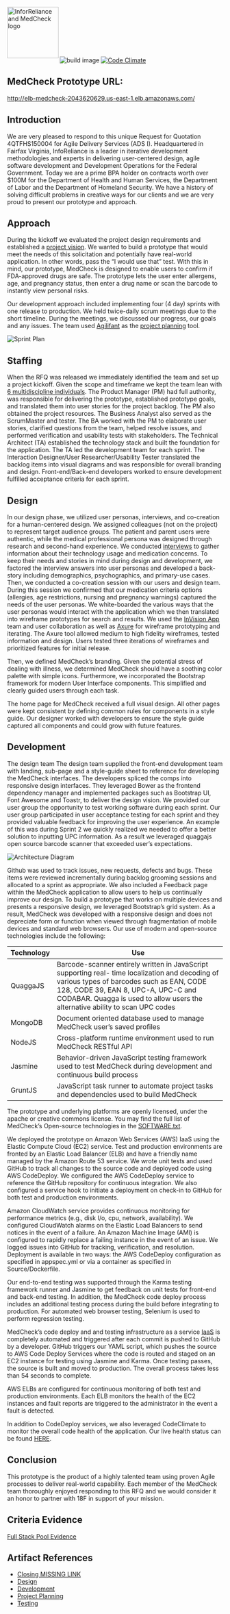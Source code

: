 <img src="https://github.com/inforeliance/MedCheck/blob/master/Artifacts/Project/IR%20MedCheck.png"
 alt="InforReliance and MedCheck logo" height="120px" title="InfoReliance MedCheck" align="left" /><BR><BR><BR><BR><BR><BR>

 ![build image](https://travis-ci.org/inforeliance/MedCheck.svg "Build status") [![Code Climate](https://codeclimate.com/github/inforeliance/MedCheck/badges/gpa.svg)](https://codeclimate.com/github/inforeliance/MedCheck)

## MedCheck Prototype URL:
http://elb-medcheck-2043620629.us-east-1.elb.amazonaws.com/

## Introduction
We are very pleased to respond to this unique Request for Quotation 4QTFHS150004 for Agile Delivery Services (ADS I). Headquartered in Fairfax Virginia, InfoReliance is a leader in iterative development methodologies and experts in delivering user-centered design, agile software development and Development Operations for the Federal Government.  Today we are a prime BPA holder on contracts worth over $100M for the Department of Health and Human Services, the Department of Labor and the Department of Homeland Security. We have a history of solving difficult problems in creative ways for our clients and we are very proud to present our prototype and approach.   

## Approach
During the kickoff we evaluated the project design requirements and established a [project vision](https://github.com/inforeliance/MedCheck/blob/master/Artifacts/Project%20Planning/Files/Project%20Vision.md). We wanted to build a prototype that would meet the needs of this solicitation and potentially have real-world application. In other words, pass the “I would use that” test. With this in mind, our prototype, MedCheck is designed to enable users to confirm if FDA-approved drugs are safe. The prototype lets the user enter allergens, age, and pregnancy status, then enter a drug name or scan the barcode to instantly view personal risks. 

Our development approach included implementing four (4 day) sprints with one release to production.  We held twice-daily scrum meetings due to the short timeline. During the meetings, we discussed our progress, our goals and any issues.  The team used [Agilifant](https://github.com/inforeliance/MedCheck/blob/master/Artifacts/Project%20Planning/Files/Agilefant%20Screenshots.pdf) as the [project planning](https://github.com/inforeliance/MedCheck/blob/master/Artifacts/Project%20Planning/Files/Project%20Planning.pdf) tool. 

![Sprint Plan](https://github.com/inforeliance/MedCheck/blob/master/Artifacts/Project%20Planning/Files/Sprint%20Schedule.png)


## Staffing
When the RFQ was released we immediately identified the team and set up a project kickoff.  Given the scope and timeframe we kept the team lean with [6 multidiscipline individuals](https://github.com/inforeliance/MedCheck/blob/master/Artifacts/Project%20Planning/Files/6%20Multidiscipline%20Individuals.pdf). The Product Manager (PM) had full authority, was responsible for delivering the prototype, established prototype goals, and translated them into user stories for the project backlog. The PM also obtained the project resources. The Business Analyst also served as the ScrumMaster and tester.  The BA worked with the PM to elaborate user stories, clarified questions from the team, helped resolve issues, and performed verification and usability tests with stakeholders. The Technical Architect (TA) established the technology stack and built the foundation for the application. The TA led the development team for each sprint. The Interaction Designer/User Researcher/Usability Tester translated the backlog items into visual diagrams and was responsible for overall branding and design. Front-end/Back-end developers worked to ensure development fulfilled acceptance criteria for each sprint.

## Design
In our design phase, we utilized user personas, interviews, and co-creation for a human-centered design. We assigned colleagues (not on the project) to represent target audience groups. The patient and parent users were authentic, while the medical professional persona was designed through research and second-hand experience. We conducted [interviews](https://github.com/inforeliance/MedCheck/blob/master/Artifacts/Design/Design.md#interviews) to gather information about their technology usage and medication concerns. To keep their needs and stories in mind during design and development, we factored the interview answers into user personas and developed a back-story including demographics, psychographics, and primary-use cases. Then, we conducted a co-creation session with our users and design team. During this session we confirmed that our medication criteria options (allergies, age restrictions, nursing and pregnancy warnings) captured the needs of the user personas. We white-boarded the various ways that the user personas would interact with the application which we then translated into wireframe prototypes for search and results. We used the [InVision App](https://github.com/inforeliance/MedCheck/blob/master/Artifacts/Design/Design.md#invision-tool) team and user collaboration as well as [Axure](https://github.com/inforeliance/MedCheck/blob/master/Artifacts/Design/Design.md#axure-wire-frames) for wireframe prototyping and iterating. The Axure tool allowed medium to high fidelity wireframes, tested information and design. Users tested three iterations of wireframes and prioritized features for initial release. 

Then, we defined MedCheck’s branding. Given the potential stress of dealing with illness, we determined MedCheck should have a soothing color palette with simple icons. Furthermore, we incorporated the Bootstrap framework for modern User Interface components. This simplified and clearly guided users through each task. 

The home page for MedCheck received a full visual design. All other pages were kept consistent by defining common rules for components in a style guide. Our designer worked with developers to ensure the style guide captured all components and could grow with future features.



## Development
The design team The design team supplied the front-end development team with landing, sub-page and a style-guide sheet to reference for developing the MedCheck interfaces.  The developers spliced the comps into responsive design interfaces.  They leveraged Bower as the frontend dependency manager and implemented packages such as Bootstrap UI, Font Awesome and Toastr, to deliver the design vision.  We provided our user group the opportunity to test working software during each sprint. Our user group participated in user acceptance testing for each sprint and they provided valuable feedback for improving the user experience. An example of this was during Sprint 2 we quickly realized we needed to offer a better solution to inputting UPC information. As a result we leveraged quaggajs open source barcode scanner that exceeded user’s expectations.  


![Architecture Diagram](https://github.com/inforeliance/MedCheck/blob/master/Artifacts/Development/Files/ArchitecturalDiagram.png)

Github was used to track issues, new requests, defects and bugs.  These items  were reviewed incrementally during backlog grooming sessions and allocated to a sprint as appropriate. We also included a Feedback page within the MedCheck application to allow users to help us continually improve our design. 
To build a prototype that works on multiple devices and presents a responsive design, we leveraged Bootstrap’s grid system. As a result, MedCheck was developed with a responsive design and does not depreciate form or function when viewed through fragmentation of mobile devices and standard web browsers. Our use of modern and open-source technologies include the following: 


Technology | Use 
--- | --- 
QuaggaJS | Barcode-scanner entirely written in JavaScript supporting real- time localization and decoding of various types of barcodes such as EAN, CODE 128, CODE 39, EAN 8, UPC-A, UPC-C and CODABAR.  Quagga is used to allow users the alternative ability to scan UPC codes 
MongoDB | Document oriented database used to manage MedCheck user’s saved profiles
NodeJS | Cross-platform runtime environment used to run MedCheck RESTful API
Jasmine | Behavior-driven JavaScript testing framework used to test MedCheck during development and continuous build process 
GruntJS | JavaScript task runner to automate project tasks and dependencies used to build MedCheck

The prototype and underlying platforms are openly licensed, under the apache or creative commons license. You may find the full list of MedCheck’s Open-source technologies in the [SOFTWARE.txt](https://github.com/inforeliance/MedCheck/blob/master/SOFTWARE.txt).

We deployed the prototype on Amazon Web Services (AWS) IaaS using the Elastic Compute Cloud (EC2) service. Test and production environments are fronted by an Elastic Load Balancer (ELB) and have a friendly name managed by the Amazon Route 53 service. We wrote unit tests and used GitHub to track all changes to the source code and deployed code using AWS CodeDeploy. We configured the AWS CodeDeploy service to reference the GitHub repository for continuous integration. We also configured a service hook to initiate a deployment on check-in to GitHub for both test and production environments.

Amazon CloudWatch service provides continuous monitoring for performance metrics (e.g., disk I/o, cpu, network, availability). We configured CloudWatch alarms on the Elastic Load Balancers to send notices in the event of a failure. An Amazon Machine Image (AMI) is configured to rapidly replace a failing instance in the event of an issue. We logged issues into GitHub for tracking, verification, and resolution. Deployment is available in two ways: the AWS CodeDeploy configuration as specified in appspec.yml or via a container as specified in Source/Dockerfile. 

Our end-to-end testing was supported through the Karma testing framework runner and Jasmine to get feedback on unit tests for front-end and back-end testing.  In addition, the MedCheck code deploy process includes an additional testing process during the build before integrating to production.  For automated web browser testing, Selenium is used to perform regression testing. 

MedCheck’s code deploy and and testing infrastructure as a service [IaaS](https://github.com/inforeliance/MedCheck/blob/master/Artifacts/Development/Files/IaaSplanWhiteboard.jpg) is completely automated and triggered after each commit is pushed to GitHub by a developer. GitHub triggers our YAML script, which pushes the source to AWS Code Deploy Services where the code is routed and staged on an EC2 instance for testing using Jasmine and Karma.  Once testing passes, the source is built and moved to production.  The overall process takes less than 54 seconds to complete.  

AWS ELBs are configured for continuous monitoring of both test and production environments. Each ELB monitors the health of the EC2 instances and fault reports are triggered to the administrator in the event a fault is detected.

In addition to CodeDeploy services, we also leveraged CodeClimate to monitor the overall code health of the application.  Our live health status can be found [HERE](https://github.com/inforeliance/MedCheck/blob/master/Artifacts/Development/Development.md#continuous-monitoring).


## Conclusion
This prototype is the product of a highly talented team using proven Agile processes to deliver real-world capability. Each member of the MedCheck team thoroughly enjoyed responding to this RFQ and we would consider it an honor to partner with 18F in support of your mission. 

## Criteria Evidence

[Full Stack Pool Evidence](https://github.com/inforeliance/MedCheck/blob/master/Artifacts/CriteriaEvidence.md)

## Artifact References

- [Closing MISSING LINK](https://github.com/inforeliance/MedCheck/blob/master/Artifacts/Closing/)
- [Design](https://github.com/inforeliance/MedCheck/blob/master/Artifacts/Design/Design.md)
- [Development](https://github.com/inforeliance/MedCheck/blob/master/Artifacts/Development/Development.md)
- [Project Planning](https://github.com/inforeliance/MedCheck/blob/master/Artifacts/Project%20Planning/ProjectPlanning.md)
- [Testing](https://github.com/inforeliance/MedCheck/blob/master/Artifacts/Testing/Testing.md)


